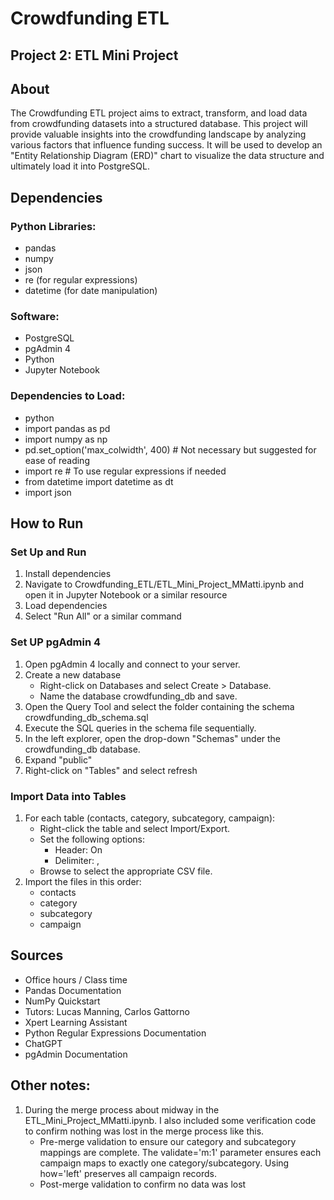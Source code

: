 # Crowdfunding ETL

## Project 2: ETL Mini Project

## About
The Crowdfunding ETL project aims to extract, transform, and load data from crowdfunding datasets into a structured database. This project will provide valuable insights into the crowdfunding landscape by analyzing various factors that influence funding success. It will be used to develop an "Entity Relationship Diagram (ERD)" chart to visualize the data structure and ultimately load it into PostgreSQL.

## Dependencies

### Python Libraries:
- pandas
- numpy
- json
- re (for regular expressions)
- datetime (for date manipulation)

### Software:
- PostgreSQL
- pgAdmin 4
- Python
- Jupyter Notebook

### Dependencies to Load:
- python
- import pandas as pd
- import numpy as np
- pd.set_option('max_colwidth', 400)  # Not necessary but suggested for ease of reading
- import re  # To use regular expressions if needed
- from datetime import datetime as dt
- import json

## How to Run
### Set Up and Run 
1. Install dependencies
2. Navigate to Crowdfunding_ETL/ETL_Mini_Project_MMatti.ipynb and open it in Jupyter Notebook or a similar resource
3. Load dependencies
4. Select "Run All" or a similar command

### Set UP pgAdmin 4 
1. Open pgAdmin 4 locally and connect to your server.
2. Create a new database
     -  Right-click on Databases and select Create > Database.
     - Name the database crowdfunding_db and save.
3. Open the Query Tool and select the folder containing the schema crowdfunding_db_schema.sql
4. Execute the SQL queries in the schema file sequentially.
5. In the left explorer, open the drop-down "Schemas" under the crowdfunding_db database.
6. Expand "public"
7.  Right-click on "Tables" and select refresh

### Import Data into Tables
1.  For each table (contacts, category, subcategory, campaign):
    - Right-click the table and select Import/Export.
    - Set the following options:
        - Header: On
        - Delimiter: ,
    - Browse to select the appropriate CSV file.
2.  Import the files in this order:
       - contacts
       - category
       - subcategory
       - campaign


## Sources
- Office hours / Class time
- Pandas Documentation
- NumPy Quickstart
- Tutors: Lucas Manning, Carlos Gattorno
- Xpert Learning Assistant
- Python Regular Expressions Documentation
- ChatGPT
- pgAdmin Documentation

## Other notes:
1. During the merge process about midway in the ETL_Mini_Project_MMatti.ipynb. I also included some verification code to confirm nothing was lost in the merge process like this.
    - Pre-merge validation to ensure our category and subcategory mappings are complete.
    The validate='m:1' parameter ensures each campaign maps to exactly one category/subcategory.
    Using how='left' preserves all campaign records.
    - Post-merge validation to confirm no data was lost